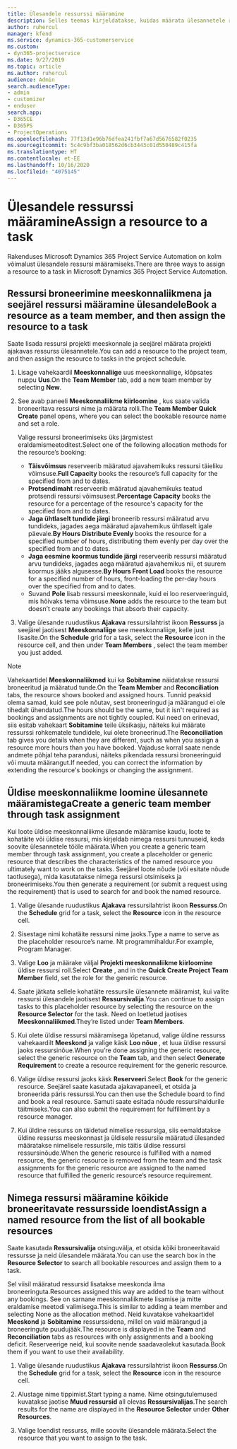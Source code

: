 ```yaml
---
title: Ülesandele ressurssi määramine
description: Selles teemas kirjeldatakse, kuidas määrata ülesannetele ressursse.
author: ruhercul
manager: kfend
ms.service: dynamics-365-customerservice
ms.custom:
- dyn365-projectservice
ms.date: 9/27/2019
ms.topic: article
ms.author: ruhercul
audience: Admin
search.audienceType:
- admin
- customizer
- enduser
search.app:
- D365CE
- D365PS
- ProjectOperations
ms.openlocfilehash: 77f13d1e96b76dfea241fbf7a67d5676582f0235
ms.sourcegitcommit: 5c4c9bf3ba018562d6cb3443c01d550489c415fa
ms.translationtype: HT
ms.contentlocale: et-EE
ms.lasthandoff: 10/16/2020
ms.locfileid: "4075145"
---
```

# <a name="assign-a-resource-to-a-task"></a><span data-ttu-id="d539b-103">Ülesandele ressurssi määramine</span><span class="sxs-lookup"><span data-stu-id="d539b-103">Assign a resource to a task</span></span>

<span data-ttu-id="d539b-104">Rakenduses Microsoft Dynamics 365 Project Service Automation on kolm võimalust ülesandele ressursi määramiseks.</span><span class="sxs-lookup"><span data-stu-id="d539b-104">There are three ways to assign a resource to a task in Microsoft Dynamics 365 Project Service Automation.</span></span>

## <a name="book-a-resource-as-a-team-member-and-then-assign-the-resource-to-a-task"></a><span data-ttu-id="d539b-105">Ressursi broneerimine meeskonnaliikmena ja seejärel ressursi määramine ülesandele</span><span class="sxs-lookup"><span data-stu-id="d539b-105">Book a resource as a team member, and then assign the resource to a task</span></span>

<span data-ttu-id="d539b-106">Saate lisada ressursi projekti meeskonnale ja seejärel määrata projekti ajakavas ressurss ülesannetele.</span><span class="sxs-lookup"><span data-stu-id="d539b-106">You can add a resource to the project team, and then assign the resource to tasks in the project schedule.</span></span>

1. <span data-ttu-id="d539b-107">Lisage vahekaardil **Meeskonnaliige** uus meeskonnaliige, klõpsates nuppu **Uus**.</span><span class="sxs-lookup"><span data-stu-id="d539b-107">On the **Team Member** tab, add a new team member by selecting **New**.</span></span> 

2. <span data-ttu-id="d539b-108">See avab paneeli **Meeskonnaliikme kiirloomine** , kus saate valida broneeritava ressursi nime ja määrata rolli.</span><span class="sxs-lookup"><span data-stu-id="d539b-108">The **Team Member Quick Create** panel opens, where you can select the bookable resource name and set a role.</span></span> 

    <span data-ttu-id="d539b-109">Valige ressursi broneerimiseks üks järgmistest eraldamismeetoditest.</span><span class="sxs-lookup"><span data-stu-id="d539b-109">Select one of the following allocation methods for the resource’s booking:</span></span>

    - <span data-ttu-id="d539b-110">**Täisvõimsus** reserveerib määratud ajavahemikuks ressursi täieliku võimsuse.</span><span class="sxs-lookup"><span data-stu-id="d539b-110">**Full Capacity** books the resource’s full capacity for the specified from and to dates.</span></span>
    - <span data-ttu-id="d539b-111">**Protsendimaht** reserveerib määratud ajavahemikuks teatud protsendi ressursi võimsusest.</span><span class="sxs-lookup"><span data-stu-id="d539b-111">**Percentage Capacity** books the resource for a percentage of the resource's capacity for the specified from and to dates.</span></span>
    - <span data-ttu-id="d539b-112">**Jaga ühtlaselt tundide järgi** broneerib ressursi määratud arvu tundideks, jagades aega määratud ajavahemikus ühtlaselt igale päevale.</span><span class="sxs-lookup"><span data-stu-id="d539b-112">**By Hours Distribute Evenly** books the resource for a specified number of hours, distributing them evenly per day over the specified from and to dates.</span></span>
    - <span data-ttu-id="d539b-113">**Jaga eesmine koormus tundide järgi** reserveerib ressursi määratud arvu tundideks, jagades aega määratud ajavahemikus nii, et suurem koormus jääks algusesse.</span><span class="sxs-lookup"><span data-stu-id="d539b-113">**By Hours Front Load** books the resource for a specified number of hours, front-loading the per-day hours over the specified from and to dates.</span></span>
    - <span data-ttu-id="d539b-114">Suvand **Pole** lisab ressursi meeskonnale, kuid ei loo reserveeringuid, mis hõivaks tema võimsuse.</span><span class="sxs-lookup"><span data-stu-id="d539b-114">**None** adds the resource to the team but doesn’t create any bookings that absorb their capacity.</span></span>

3. <span data-ttu-id="d539b-115">Valige ülesande ruudustikus **Ajakava** ressursilahtrist ikoon **Ressurss** ja seejärel jaotisest **Meeskonnaliige** see meeskonnaliige, kelle just lisasite.</span><span class="sxs-lookup"><span data-stu-id="d539b-115">On the **Schedule** grid for a task, select the **Resource** icon in the resource cell, and then under **Team Members** , select the team member you just added.</span></span> 

> [!NOTE]
> <span data-ttu-id="d539b-116">Vahekaartidel **Meeskonnaliikmed** kui ka **Sobitamine** näidatakse ressursi broneeritud ja määratud tunde.</span><span class="sxs-lookup"><span data-stu-id="d539b-116">On the **Team Member** and **Reconciliation** tabs, the resource shows booked and assigned hours.</span></span> <span data-ttu-id="d539b-117">Tunnid peaksid olema samad, kuid see pole nõutav, sest broneeringud ja määrangud ei ole tihedalt ühendatud.</span><span class="sxs-lookup"><span data-stu-id="d539b-117">The hours should be the same, but it isn't required as bookings and assignments are not tightly coupled.</span></span> <span data-ttu-id="d539b-118">Kui need on erinevad, siis esitab vahekaart **Sobitamine** teile üksikasju, näiteks kui määrate ressurssi rohkematele tundidele, kui olete broneerinud.</span><span class="sxs-lookup"><span data-stu-id="d539b-118">The **Reconciliation** tab gives you details when they are different, such as when you assign a resource more hours than you have booked.</span></span> <span data-ttu-id="d539b-119">Vajaduse korral saate nende andmete põhjal teha parandusi, näiteks pikendada ressursi broneeringuid või muuta määrangut.</span><span class="sxs-lookup"><span data-stu-id="d539b-119">If needed, you can correct the information by extending the resource's bookings or changing the assignment.</span></span>

## <a name="create-a-generic-team-member-through-task-assignment"></a><span data-ttu-id="d539b-120">Üldise meeskonnaliikme loomine ülesannete määramistega</span><span class="sxs-lookup"><span data-stu-id="d539b-120">Create a generic team member through task assignment</span></span>

<span data-ttu-id="d539b-121">Kui loote üldise meeskonnaliikme ülesande määramise kaudu, loote te kohatäite või üldise ressursi, mis kirjeldab nimega ressursi tunnuseid, keda soovite ülesannetele tööle määrata.</span><span class="sxs-lookup"><span data-stu-id="d539b-121">When you create a generic team member through task assignment, you create a placeholder or generic resource that describes the characteristics of the named resource you ultimately want to work on the tasks.</span></span> <span data-ttu-id="d539b-122">Seejärel loote nõude (või esitate nõude taotlusega), mida kasutatakse nimega ressursi otsimiseks ja broneerimiseks.</span><span class="sxs-lookup"><span data-stu-id="d539b-122">You then generate a requirement (or submit a request using the requirement) that is used to search for and book the named resource.</span></span>

1. <span data-ttu-id="d539b-123">Valige ülesande ruudustikus **Ajakava** ressursilahtrist ikoon **Ressurss**.</span><span class="sxs-lookup"><span data-stu-id="d539b-123">On the **Schedule** grid for a task, select the **Resource** icon in the resource cell.</span></span>

2. <span data-ttu-id="d539b-124">Sisestage nimi kohatäite ressursi nime jaoks.</span><span class="sxs-lookup"><span data-stu-id="d539b-124">Type a name to serve as the placeholder resource’s name.</span></span> <span data-ttu-id="d539b-125">Nt programmihaldur.</span><span class="sxs-lookup"><span data-stu-id="d539b-125">For example, Program Manager.</span></span>

3. <span data-ttu-id="d539b-126">Valige **Loo** ja määrake väljal **Projekti meeskonnaliikme kiirloomine** üldise ressursi roll.</span><span class="sxs-lookup"><span data-stu-id="d539b-126">Select **Create** , and in the **Quick Create Project Team Member** field, set the role for the generic resource.</span></span>

4. <span data-ttu-id="d539b-127">Saate jätkata sellele kohatäite ressursile ülesannete määramist, kui valite ressursi ülesandele jaotisest **Ressursivalija**.</span><span class="sxs-lookup"><span data-stu-id="d539b-127">You can continue to assign tasks to this placeholder resource by selecting the resource on the **Resource Selector** for the task.</span></span> <span data-ttu-id="d539b-128">Need on loetletud jaotises **Meeskonnaliikmed**.</span><span class="sxs-lookup"><span data-stu-id="d539b-128">They’re listed under **Team Members**.</span></span>

5. <span data-ttu-id="d539b-129">Kui olete üldise ressursi määramisega lõpetanud, valige üldine ressurss vahekaardilt **Meeskond** ja valige käsk **Loo nõue** , et luua üldise ressursi jaoks ressursinõue.</span><span class="sxs-lookup"><span data-stu-id="d539b-129">When you’re done assigning the generic resource, select the generic resource on the **Team** tab, and then select **Generate Requirement** to create a resource requirement for the generic resource.</span></span>

6. <span data-ttu-id="d539b-130">Valige üldise ressursi jaoks käsk **Reserveeri**.</span><span class="sxs-lookup"><span data-stu-id="d539b-130">Select **Book** for the generic resource.</span></span> <span data-ttu-id="d539b-131">Seejärel saate kasutada ajakavapaneeli, et otsida ja broneerida päris ressurssi.</span><span class="sxs-lookup"><span data-stu-id="d539b-131">You can then use the Schedule board to find and book a real resource.</span></span> <span data-ttu-id="d539b-132">Samuti saate esitada nõude ressursihaldurile täitmiseks.</span><span class="sxs-lookup"><span data-stu-id="d539b-132">You can also submit the requirement for fulfillment by a resource manager.</span></span>

7. <span data-ttu-id="d539b-133">Kui üldine ressurss on täidetud nimelise ressursiga, siis eemaldatakse üldine ressurss meeskonnast ja üldisele ressursile määratud ülesanded määratakse nimelisele ressursile, mis täitis üldise ressursi ressursinõude.</span><span class="sxs-lookup"><span data-stu-id="d539b-133">When the generic resource is fulfilled with a named resource, the generic resource is removed from the team and the task assignments for the generic resource are assigned to the named resource that fulfilled the generic resource’s resource requirement.</span></span>

## <a name="assign-a-named-resource-from-the-list-of-all-bookable-resources"></a><span data-ttu-id="d539b-134">Nimega ressursi määramine kõikide broneeritavate ressursside loendist</span><span class="sxs-lookup"><span data-stu-id="d539b-134">Assign a named resource from the list of all bookable resources</span></span>

<span data-ttu-id="d539b-135">Saate kasutada **Ressursivalija** otsinguvälja, et otsida kõiki broneeritavaid ressursse ja neid ülesandele määrata.</span><span class="sxs-lookup"><span data-stu-id="d539b-135">You can use the search box in the **Resource Selector** to search all bookable resources and assign them to a task.</span></span>

<span data-ttu-id="d539b-136">Sel viisil määratud ressursid lisatakse meeskonda ilma broneeringuta.</span><span class="sxs-lookup"><span data-stu-id="d539b-136">Resources assigned this way are added to the team without any bookings.</span></span> <span data-ttu-id="d539b-137">See on sarnane meeskonnaliikmete lisamise ja mitte eraldamise meetodi valimisega.</span><span class="sxs-lookup"><span data-stu-id="d539b-137">This is similar to adding a team member and selecting None as the allocation method.</span></span> <span data-ttu-id="d539b-138">Neid kuvatakse vahekaartidel **Meeskond** ja **Sobitamine** ressurssidena, millel on vaid määrangud ja broneeringute puudujääk.</span><span class="sxs-lookup"><span data-stu-id="d539b-138">The resource is displayed in the **Team** and **Reconciliation** tabs as resources with only assignments and a booking deficit.</span></span> <span data-ttu-id="d539b-139">Reserveerige neid, kui soovite nende saadavaolekut kasutada.</span><span class="sxs-lookup"><span data-stu-id="d539b-139">Book them if you want to use their availability.</span></span>

1. <span data-ttu-id="d539b-140">Valige ülesande ruudustikus **Ajakava** ressursilahtrist ikoon **Ressurss**.</span><span class="sxs-lookup"><span data-stu-id="d539b-140">On the **Schedule** grid for a task, select the **Resource** icon in the resource cell.</span></span>

2. <span data-ttu-id="d539b-141">Alustage nime tippimist.</span><span class="sxs-lookup"><span data-stu-id="d539b-141">Start typing a name.</span></span> <span data-ttu-id="d539b-142">Nime otsingutulemused kuvatakse jaotise **Muud ressursid** all olevas **Ressursivalijas**.</span><span class="sxs-lookup"><span data-stu-id="d539b-142">The search results for the name are displayed in the **Resource Selector** under **Other Resources**.</span></span>

3. <span data-ttu-id="d539b-143">Valige loendist ressurss, mille soovite ülesandele määrata.</span><span class="sxs-lookup"><span data-stu-id="d539b-143">Select the resource that you want to assign to the task.</span></span>

